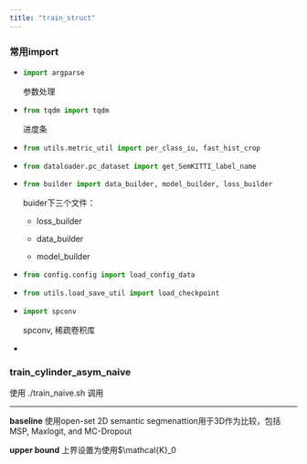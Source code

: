 ```yaml
---
title: "train_struct"
---
```

### 常用import

- ```python
  import argparse
  ```

  参数处理

- ```python
  from tqdm import tqdm
  ```
  
  进度条


- ```python
  from utils.metric_util import per_class_iu, fast_hist_crop
  ```

  

- ```python
  from dataloader.pc_dataset import get_SemKITTI_label_name
  ```

  

- ```python
  from builder import data_builder, model_builder, loss_builder
  ```

  buider下三个文件：

  - loss_builder
  
    
  
  - data_builder
  
  - model_builder
  
- ```python
  from config.config import load_config_data
  ```

  

- ```python
  from utils.load_save_util import load_checkpoint
  ```
  
- ```python
  import spconv
  ```

  spconv, 稀疏卷积库

- 


### train_cylinder_asym_naive

使用 ./train_naive.sh 调用









---



**baseline** 使用open-set 2D semantic segmenattion用于3D作为比较，包括MSP, Maxlogit, and MC-Dropout

**upper bound** 上界设置为使用$\mathcal{K}_0 